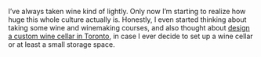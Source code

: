 I’ve always taken wine kind of lightly. Only now I’m starting to realize how huge this whole culture actually is. Honestly, I even started thinking about taking some wine and winemaking courses, and also thought about [design a custom wine cellar in Toronto](https://moderncellars.com/pages/custom-wine-cellar-designs-in-toronto-canada), in case I ever decide to set up a wine cellar or at least a small storage space.
